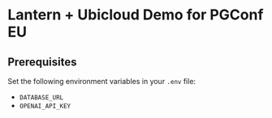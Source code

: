 # Lantern + Ubicloud Demo for PGConf EU

## Prerequisites

Set the following environment variables in your `.env` file:

- `DATABASE_URL`
- `OPENAI_API_KEY`
